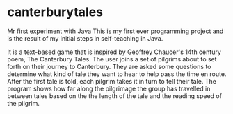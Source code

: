 # canterburytales
Mr first experiment with Java
This is my first ever programming project and is the result of my initial steps in self-teaching in Java.

It is a text-based game that is inspired by Geoffrey Chaucer's 14th century poem, The Canterbury Tales. The user joins a set of pilgrims about to set forth on their journey to Canterbury. They are asked some questions to determine what kind of tale they want to hear to help pass the time en route. After the first tale is told, each pilgrim takes it in turn to tell their tale. The program shows how far along the pilgrimage the group has travelled in between tales based on the the length of the tale and the reading speed of the pilgrim.
